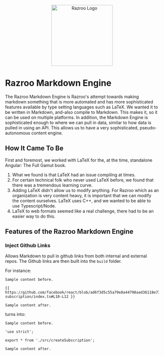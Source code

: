 <p align="center">
  <a href="https://www.razroo.com">
    <img alt="Razroo Logo" src="https://assets.razroo.com/razroo_logo_8f8785be23.svg" width="200" />
  </a>
</p>

# Razroo Markdown Engine #
The Razroo Markdown Engine is Razroo's attempt towards making markdown something that is more automated 
and has more sophisticated features available by type setting languages such as LaTeX. We wanted it to be written in 
Markdown, and-also compile to Markdown. This makes it, so it can be used on multiple platforms. In addition, the 
Markdown Engine is sophisticated enough to where we can pull in data, similar to how data is pulled in using an API. 
This allows us to have a very sophisticated, pseudo-autonomous content engine.

## How It Came To Be ##
First and foremost, we worked with LaTeX for the, at the time, standalone Angular: The Full Gamut book. 

1. What we found is that LaTeX had an issue compiling at times. 
2. For certain technical folk who never used LaTeX before, we found that there was a tremendous learning curve. 
3. Adding LaTeX didn't allow us to modify anything. For Razroo which as an organization is very content heavy, 
it is important that we can modify the content ourselves. LaTeX uses C++, and we wanted to be able to use 
Typescript/Node.
4. LaTeX to web formats seemed like a real challenge, there had to be an easier way to do this. 

## Features of the Razroo Markdown Engine ##

### Inject Github Links ###
Allows Markdown to pull in github links from both internal and external repos. The Github links are then built into the 
`build` folder. 

For instance:
```
Sample content before. 

{{ https://github.com/facebook/react/blob/ad6f3d5c55a79e8a44798aad36118e73de3a64f8/packages/create-subscription/index.ts#L10-L12 }}

Sample content after.
```
turns into:

```
Sample content before. 

'use strict';

export * from './src/createSubscription';

Sample content after.
``` 


